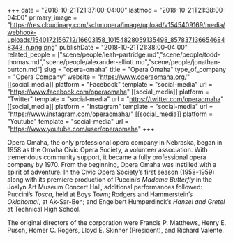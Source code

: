+++
date = "2018-10-21T21:37:00-04:00"
lastmod = "2018-10-21T21:38:00-04:00"
primary_image = "https://res.cloudinary.com/schmopera/image/upload/v1545409169/media/webhook-uploads/1540172156712/16603158_10154828059135498_8578371366546848343_n.png.png"
publishDate = "2018-10-21T21:38:00-04:00"
related_people = ["scene/people/leah-partridge.md","scene/people/todd-thomas.md","scene/people/alexander-elliott.md","scene/people/jonathan-burton.md"]
slug = "opera-omaha"
title = "Opera Omaha"
type_of_company = "Opera Company"
website = "https://www.operaomaha.org/"
[[social_media]]
platform = "Facebook"
template = "social-media"
url = "https://www.facebook.com/operaomaha"
[[social_media]]
platform = "Twitter"
template = "social-media"
url = "https://twitter.com/operaomaha"
[[social_media]]
platform = "Instagram"
template = "social-media"
url = "https://www.instagram.com/operaomaha/"
[[social_media]]
platform = "Youtube"
template = "social-media"
url = "https://www.youtube.com/user/operaomaha"
+++

Opera Omaha, the only professional opera company in Nebraska, began in 1958 as the Omaha Civic Opera Society, a volunteer association. With tremendous community support, it became a fully professional opera company by 1970. From the beginning, Opera Omaha was instilled with a spirit of adventure. In the Civic Opera Society’s first season (1958-1959) along with its premiere production of Puccini’s *Madama Butterfly* in the Joslyn Art Museum Concert Hall, additional performances followed: Puccini’s *Tosca*, held at Boys Town; Rodgers and Hammerstein’s *Oklahoma!*, at Ak-Sar-Ben; and Engelbert Humperdinck’s *Hansel and Gretel* at Technical High School.

The original directors of the corporation were Francis P. Matthews, Henry E. Pusch, Homer C. Rogers, Lloyd E. Skinner (President), and Richard Valente.
